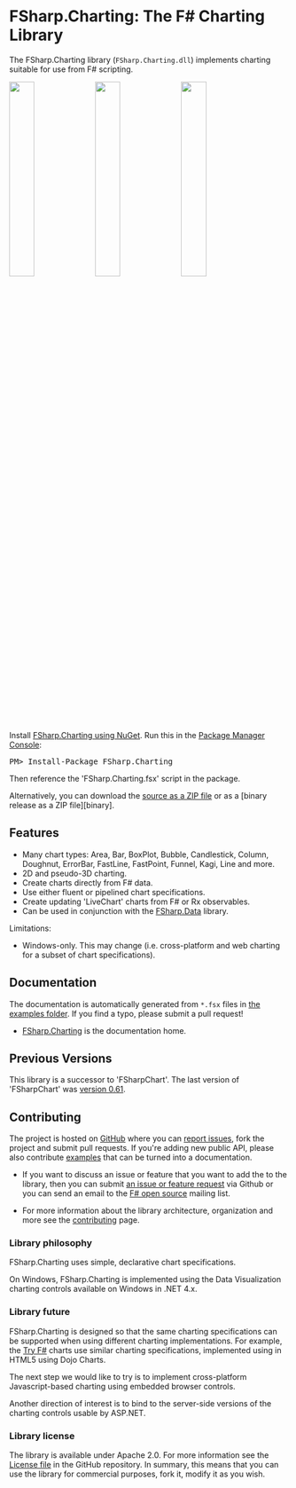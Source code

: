 FSharp.Charting: The F# Charting Library
========================================

The FSharp.Charting library (`FSharp.Charting.dll`) implements charting suitable for use from F# scripting.

<div>
 <img src="images/IC523409.png" width="30%" >
 <img src="images/IC523435.png" width="30%" >
 <img src="images/IC36812.png" width="30%" >
</div>

<div class="row">
  <div class="span1"></div>
  <div class="span6">
    <div class="well well-small" id="nuget">
      Install <a href="https://nuget.org/packages/FSharp.Charting">FSharp.Charting using NuGet</a>.
      Run this in the <a href="http://docs.nuget.org/docs/start-here/using-the-package-manager-console">Package Manager Console</a>:
      <pre>PM> Install-Package FSharp.Charting</pre>
      Then reference the 'FSharp.Charting.fsx' script in the package.
    </div>
  </div>
  <div class="span1"></div>
</div>

Alternatively, you can download the [source as a ZIP file][source] or as a [binary release as a ZIP file][binary].

Features
--------

* Many chart types: Area, Bar, BoxPlot, Bubble, Candlestick, Column, Doughnut, ErrorBar, FastLine, FastPoint, Funnel, Kagi, Line and more.
* 2D and pseudo-3D charting.
* Create charts directly from F# data.
* Use either fluent or pipelined chart specifications.
* Create updating 'LiveChart' charts from F# or Rx observables.
* Can be used in conjunction with the [FSharp.Data](http://fsharp.github.io/FSharp.Data) library</a>.

Limitations:

* Windows-only. This may change (i.e. cross-platform and web charting for a subset of chart specifications).

Documentation
-------------

The documentation is automatically generated from `*.fsx` files in  [the examples folder][examples]. 
If you find a typo, please submit a pull request!

 * [FSharp.Charting](fsharpcharting.html) is the documentation home.

Previous Versions
-----------------

This library is a successor to 'FSharpChart'. The last version of 'FSharpChart' was [version 0.61][fsharpchart61].

Contributing
------------

The project is hosted on [GitHub][gh] where you can [report issues][issues], fork 
the project and submit pull requests. If you're adding new public API, please also 
contribute [examples][examples] that can be turned into a documentation.

 * If you want to discuss an issue or feature that you want to add the to the library,
   then you can submit [an issue or feature request][issues] via Github or you can 
   send an email to the [F# open source][fsharp-oss] mailing list.

 * For more information about the library architecture, organization and more
   see the [contributing](contributing.html) page.

### Library philosophy

FSharp.Charting uses simple, declarative chart specifications.

On Windows, FSharp.Charting is implemented using the Data Visualization charting controls 
available on Windows in .NET 4.x.

### Library future

FSharp.Charting is designed so that the same charting specifications can be supported when 
using different charting implementations. For example, the [Try F#](http://tryfsharp.org)
charts use similar charting specifications, implemented using in HTML5 using Dojo Charts.

The next step we would like to try is to implement cross-platform Javascript-based charting using
embedded browser controls.

Another direction of interest is to bind to the server-side versions of the charting controls usable by ASP.NET.


### Library license

The library is available under Apache 2.0. For more information see the 
[License file][readme] in the GitHub repository. In summary, this means that you can 
use the library for commercial purposes, fork it, modify it as you wish.

  [source]: https://github.com/fsharp/FSharp.Charting/zipball/master
  [release]: https://github.com/fsharp/FSharp.Charting/zipball/release
  [examples]: https://github.com/fsharp/FSharp.Charting/tree/master/examples
  [gh]: https://github.com/fsharp/FSharp.Charting
  [issues]: https://github.com/fsharp/FSharp.Charting/issues
  [readme]: https://github.com/fsharp/FSharp.Charting/blob/master/README.md
  [fsharp-oss]: http://groups.google.com/group/fsharp-opensource
  [fsharpchart61]: http://code.msdn.microsoft.com/windowsdesktop/FSharpChart-b59073f5

